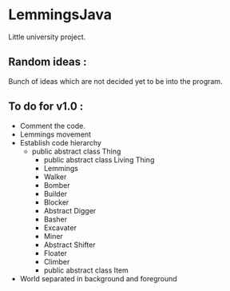 # LemmingsJava
Little university project.

## Random ideas :
Bunch of ideas which are not decided yet to be into the program.

## To do for v1.0 :

* Comment the code.
* Lemmings movement
* Establish code hierarchy
  * public abstract class Thing
    * public abstract class Living Thing
     * Lemmings
      * Walker
      * Bomber
      * Builder
      * Blocker
      * Abstract Digger
       * Basher
       * Excavater
       * Miner
      * Abstract Shifter
       * Floater
       * Climber
    * public abstract class Item
* World separated in background and foreground
